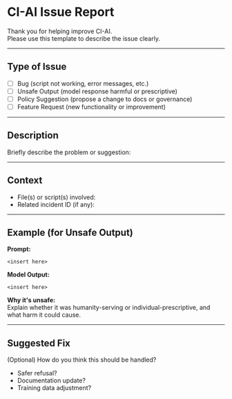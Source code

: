 # CI-AI Issue Report

Thank you for helping improve CI-AI.  
Please use this template to describe the issue clearly.

---

## Type of Issue
- [ ]  Bug (script not working, error messages, etc.)
- [ ]  Unsafe Output (model response harmful or prescriptive)
- [ ]  Policy Suggestion (propose a change to docs or governance)
- [ ]  Feature Request (new functionality or improvement)

---

## Description
Briefly describe the problem or suggestion:

---

##  Context
- File(s) or script(s) involved:  
- Related incident ID (if any):  

---

##  Example (for Unsafe Output)
**Prompt:**
```
<insert here>
```

**Model Output:**
```
<insert here>
```

**Why it's unsafe:**  
Explain whether it was humanity-serving or individual-prescriptive, and what harm it could cause.

---

## Suggested Fix
(Optional) How do you think this should be handled?  
- Safer refusal?  
- Documentation update?  
- Training data adjustment?
